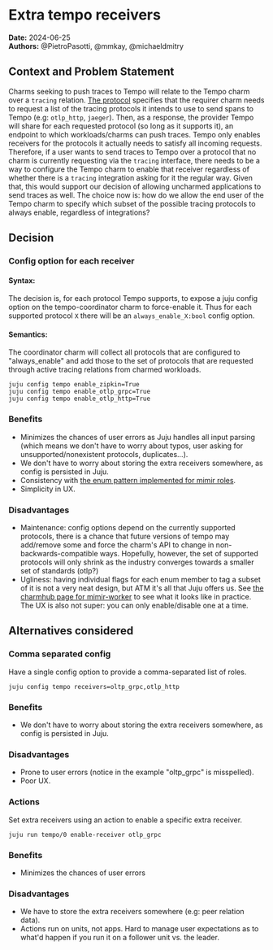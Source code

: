 # Extra tempo receivers
**Date:** 2024-06-25<br/>
**Authors:** @PietroPasotti, @mmkay, @michaeldmitry

## Context and Problem Statement
Charms seeking to push traces to Tempo will relate to the Tempo charm over a `tracing` relation. [The protocol](https://github.com/canonical/charm-relation-interfaces/tree/main/interfaces/tracing/v2) specifies that the requirer charm needs to request a list of the tracing protocols it intends to use to send spans to Tempo (e.g: `otlp_http`, `jaeger`). Then, as a response, the provider Tempo will share for each requested protocol (so long as it supports it), an endpoint to which workloads/charms can push traces.
Tempo only enables receivers for the protocols it actually needs to satisfy all incoming requests. Therefore, if a user wants to send traces to Tempo over a protocol that no charm is currently requesting via the `tracing` interface, there needs to be a way to configure the Tempo charm to enable that receiver regardless of whether there is a `tracing` integration asking for it the regular way. Given that, this would support our decision of allowing uncharmed applications to send traces as well.
The choice now is: how do we allow the end user of the Tempo charm to specify which subset of the possible tracing protocols to always enable, regardless of integrations? 

## Decision

### Config option for each receiver
#### Syntax:
The decision is, for each protocol Tempo supports, to expose a juju config option on the tempo-coordinator charm to force-enable it. 
Thus for each supported protocol `X` there will be an `always_enable_X:bool` config option.
#### Semantics:
The coordinator charm will collect all protocols that are configured to "always_enable" and add those to the set of protocols that are requested through active tracing relations from charmed workloads.
```
juju config tempo enable_zipkin=True
juju config tempo enable_otlp_grpc=True
juju config tempo enable_otlp_http=True
```
### Benefits
- Minimizes the chances of user errors as Juju handles all input parsing (which means we don't have to worry about typos, user asking for unsupported/nonexistent protocols, duplicates...).
- We don't have to worry about storing the extra receivers somewhere, as config is persisted in Juju.
- Consistency with [the enum pattern implemented for mimir roles](https://github.com/canonical/mimir-worker-k8s-operator/blob/main/config.yaml).
- Simplicity in UX.
### Disadvantages
- Maintenance: config options depend on the currently supported protocols, there is a chance that future versions of tempo may add/remove some and force the charm's API to change in non-backwards-compatible ways. Hopefully, however, the set of supported protocols will only shrink as the industry converges towards a smaller set of standards (otlp?)
- Ugliness: having individual flags for each enum member to tag a subset of it is not a very neat design, but ATM it's all that Juju offers us. See [the charmhub page for mimir-worker](https://charmhub.io/mimir-worker-k8s/configuration) to see what it looks like in practice. The UX is also not super: you can only enable/disable one at a time.

## Alternatives considered

### Comma separated config
Have a single config option to provide a comma-separated list of roles.

```
juju config tempo receivers=oltp_grpc,otlp_http
```
### Benefits
- We don't have to worry about storing the extra receivers somewhere, as config is persisted in Juju.
### Disadvantages
- Prone to user errors (notice in the example "oltp_grpc" is misspelled).
- Poor UX.

### Actions
Set extra receivers using an action to enable a specific extra receiver.
```
juju run tempo/0 enable-receiver otlp_grpc
```
### Benefits
- Minimizes the chances of user errors
### Disadvantages
- We have to store the extra receivers somewhere (e.g: peer relation data).
- Actions run on units, not apps. Hard to manage user expectations as to what'd happen if you run it on a follower unit vs. the leader.